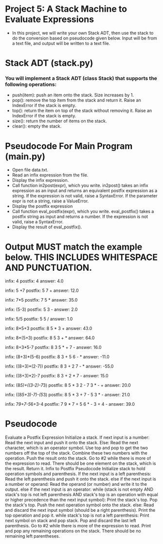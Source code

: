 # Project 5: A Stack Machine to Evaluate Expressions

- In this project, we will write your own Stack ADT, then use the stack to do the conversion based on pseudocode given below. Input will be from a text file, and output will be written to a text file.

# Stack ADT (stack.py)
### You will implement a Stack ADT (class Stack) that supports the following operations:

- push(item): push an item onto the stack. Size increases by 1.
- pop(): remove the top item from the stack and return it. Raise an IndexError if the stack is empty.
- top(): return the item on top of the stack without removing it. Raise an IndexError if the stack is empty.
- size(): return the number of items on the stack.
- clear(): empty the stack.

# Pseudocode For Main Program (main.py)


- Open file data.txt.
- Read an infix expression from the file.
- Display the infix expression.
- Call function in2post(expr), which you write. in2post() takes an infix expression as an input and returns an equivalent postfix expression as a string. If the expression is not valid, raise a SyntaxError. If the parameter expr is not a string, raise a ValueError.
- Display the postfix expression
- Call function eval_postfix(expr), which you write. eval_postfix() takes a postfix string as input and returns a number. If the expression is not valid, raise a SyntaxError.
- Display the result of eval_postfix().
# Output MUST match the example below. THIS INCLUDES WHITESPACE AND PUNCTUATION.

infix: 4
postfix: 4
answer: 4.0

infix: 5  +7
postfix: 5 7 +
answer: 12.0


infix: 7*5
postfix: 7 5 *
answer: 35.0

infix: (5-3)
postfix: 5 3 -
answer: 2.0

infix: 5/5
postfix: 5 5 /
answer: 1.0

infix: 8*5+3
postfix: 8 5 * 3 +
answer: 43.0

infix: 8*(5+3)
postfix: 8 5 3 + *
answer: 64.0

infix: 8+3*5-7
postfix: 8 3 5 * + 7 -
answer: 16.0

infix: (8+3)*(5-6)
postfix: 8 3 + 5 6 - *
answer: -11.0

infix: ((8+3)*(2-7))
postfix: 8 3 + 2 7 - *
answer: -55.0

infix: ((8+3)*2)-7
postfix: 8 3 + 2 * 7 -
answer: 15.0

infix: (8*5)+((3-2)-7*3)
postfix: 8 5 * 3 2 - 7 3 * - +
answer: 20.0

infix: ((8*5+3)-7)-(5*3)
postfix: 8 5 * 3 + 7 - 5 3 * -
answer: 21.0

infix: 7*9+7-5*6+3-4
postfix: 7 9 * 7 + 5 6 * - 3 + 4 -
answer: 39.0

# Pseudocode
Evaluate a Postfix Expression
Initialize a stack.
If next input is a number:
Read the next input and push it onto the stack.
Else:
Read the next character, which is an operator symbol.
Use top and pop to get the two numbers off the top of the stack.
Combine these two numbers with the operation.
Push the result onto the stack.
Go to #2 while there is more of the expression to read.
There should be one element on the stack, which is the result. Return it.
Infix to Postfix Pseudocode
Initialize stack to hold operation symbols and parenthesis.
If the next input is a left parenthesis:
Read the left parenthesis and push it onto the stack.
else if the next input is a number or operand:
Read the operand (or number) and write it to the output.
else if the next input is an operator:
while (stack is not empty AND stack's top is not left parenthesis AND stack's top is an operation with equal or higher precedence than the next input symbol):
Print the stack's top.
Pop the stack's top.
Push the next operation symbol onto the stack.
else:
Read and discard the next input symbol (should be a right parenthesis).
Print the top operation and pop it.
while stack's top is not a left parenthesis:
Print next symbol on stack and pop stack.
Pop and discard the last left parenthesis.
Go to #2 while there is more of the expression to read.
Print and pop any remaining operations on the stack.
There should be no remaining left parentheses.